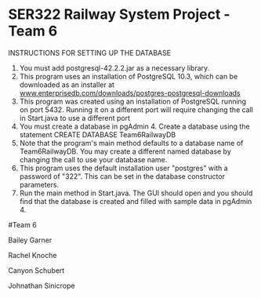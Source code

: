 # SER322 Railway System Project - Team 6

INSTRUCTIONS FOR SETTING UP THE DATABASE

1. You must add postgresql-42.2.2.jar as a necessary library. 
2. This program uses an installation of PostgreSQL 10.3, which can be downloaded as an installer at www.enterprisedb.com/downloads/postgres-postgresql-downloads
3. This program was created using an installation of PostgreSQL running on port 5432. Running it on a different port will require changing the call in Start.java to use a different port
4. You must create a database in pgAdmin 4. Create a database using the statement CREATE DATABASE Team6RailwayDB
5. Note that the program's main method defaults to a database name of Team6RailwayDB. You may create a different named database by changing the call to use your database name. 
6. This program uses the default installation user "postgres" with a password of "322". This can be set in the database constructor parameters. 
7. Run the main method in Start.java. The GUI should open and you should find that the database is created and filled with sample data in pgAdmin 4.

#Team 6 

Bailey Garner

Rachel Knoche

Canyon Schubert

Johnathan Sinicrope
 
